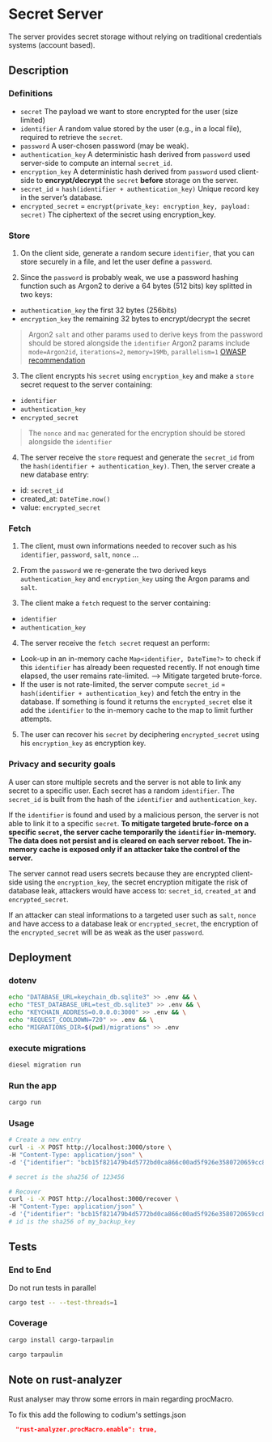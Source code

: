 # Secret Server

The server provides secret storage without relying on traditional credentials systems (account based).

## Description

### Definitions
- `secret` The payload we want to store encrypted for the user (size limited)
- `identifier` A random value stored by the user (e.g., in a local file), required to retrieve the `secret`.
- `password` A user-chosen password (may be weak).
- `authentication_key` A deterministic hash derived from `password` used server-side to compute an internal `secret_id`.
- `encryption_key` A deterministic hash derived from `password` used client-side to **encrypt/decrypt** the `secret` **before** storage on the server.
- `secret_id` = `hash(identifier + authentication_key)` Unique record key in the server’s database.
- `encrypted_secret` = `encrypt(private_key: encryption_key, payload: secret)` The ciphertext of the secret using encryption_key.

### Store

 1. On the client side, generate a random secure `identifier`, that you can store securely in a file, and let the user define a `password`.

 2. Since the `password` is probably weak, we use a password hashing function such as Argon2 to derive a 64 bytes (512 bits) key splitted in two keys:
- `authentication_key` the first 32 bytes (256bits)
- `encryption_key` the remaining 32 bytes to encrypt/decrypt the secret
> Argon2 `salt` and other params used to derive keys from the password should be stored alongside the `identifier`
> Argon2 params include `mode=Argon2id`, `iterations=2`, `memory=19Mb`, `parallelism=1` [OWASP recommendation](https://cheatsheetseries.owasp.org/cheatsheets/Password_Storage_Cheat_Sheet.html)

 3. The client encrypts his `secret` using `encryption_key` and make a `store` secret request to the server containing:
- `identifier`
- `authentication_key`
- `encrypted_secret`
> The `nonce` and `mac` generated for the encryption should be stored alongside the `identifier`

4. The server receive the `store` request and generate the `secret_id` from the `hash(identifier + authentication_key)`. Then, the server create a new database entry:
- id: `secret_id`
- created_at: `DateTime.now()`
- value: `encrypted_secret`


### Fetch

 1. The client, must own informations needed to recover such as his `identifier`, `password`, `salt`, `nonce` …

 2. From the `password` we re-generate the two derived keys `authentication_key` and `encryption_key` using the Argon params and `salt`.

 3. The client make a `fetch` request to the server containing:
- `identifier`
- `authentication_key`

4. The server receive the `fetch secret` request an perform:
- Look-up in an in-memory cache `Map<identifier, DateTime?>` to check if this `identifier` has already been requested recently. If not enough time elapsed, the user remains rate-limited. –> Mitigate targeted brute-force.
- If the user is not rate-limited, the server compute `secret_id` = `hash(identifier + authentication_key)` and fetch the entry in the database. If something is found it returns the `encrypted_secret` else it add the `identifier` to the in-memory cache to the map to limit further attempts.

5. The user can recover his `secret` by deciphering `encrypted_secret` using his `encryption_key` as encryption key.



### Privacy and security goals

A user can store multiple secrets and the server is not able to link any secret to a specific user. Each secret has a random `identifier`. The `secret_id` is built from the hash of the `identifier` and `authentication_key`.

If the `identifier` is found and used by a malicious person, the server is not able to link it to a specific `secret`.
**To mitigate targeted brute-force on a specific `secret`, the server cache temporarily the `identifier` in-memory. The data does not persist and is cleared on each server reboot. The in-memory cache is exposed only if an attacker take the control of the server.**

The server cannot read users secrets because they are encrypted client-side using the `encryption_key`, the secret encryption mitigate the risk of database leak, attackers would have access to: `secret_id`, `created_at` and `encrypted_secret`.

If an attacker can steal informations to a targeted user such as `salt`, `nonce` and have access to a database leak or `encrypted_secret`, the encryption of the `encrypted_secret` will be as weak as the user `password`.


## Deployment
### dotenv

```sh
echo "DATABASE_URL=keychain_db.sqlite3" >> .env && \
echo "TEST_DATABASE_URL=test_db.sqlite3" >> .env && \
echo "KEYCHAIN_ADDRESS=0.0.0.0:3000" >> .env && \
echo "REQUEST_COOLDOWN=720" >> .env && \
echo "MIGRATIONS_DIR=$(pwd)/migrations" >> .env
```

### execute migrations

```sh
diesel migration run
```

### Run the app

```sh
cargo run
```

### Usage

```sh
# Create a new entry
curl -i -X POST http://localhost:3000/store \
-H "Content-Type: application/json" \
-d '{"identifier": "bcb15f821479b4d5772bd0ca866c00ad5f926e3580720659cc80d39c9d09802a", "authentication_key": "4cc8f4d609b717356701c57a03e737e5ac8fe885da8c7163d3de47e01849c635", "encrypted_secret": "secret_encrypted_using_encryption_key"}'

# secret is the sha256 of 123456

# Recover
curl -i -X POST http://localhost:3000/recover \
-H "Content-Type: application/json" \
-d '{"identifier": "bcb15f821479b4d5772bd0ca866c00ad5f926e3580720659cc80d39c9d09802a", "authentication_key": "4cc8f4d609b717356701c57a03e737e5ac8fe885da8c7163d3de47e01849c635"}'
# id is the sha256 of my_backup_key
```

## Tests

### End to End
Do not run tests in parallel
```sh
cargo test -- --test-threads=1
```

### Coverage
```sh
cargo install cargo-tarpaulin

cargo tarpaulin
```



## Note on rust-analyzer

Rust analyser may throw some errors in main regarding procMacro.

To fix this add the following to codium's settings.json

```json
  "rust-analyzer.procMacro.enable": true,
```
